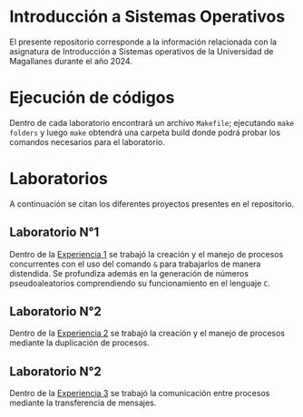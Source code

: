 # Introducción a Sistemas Operativos
El presente repositorio corresponde a la información relacionada con la asignatura de Introducción a Sistemas operativos de la Universidad de Magallanes durante el año 2024.

# Ejecución de códigos
Dentro de cada laboratorio encontrará un archivo `Makefile`; ejecutando `make folders` y luego `make` obtendrá una carpeta build donde podrá probar los comandos necesarios para el laboratorio.

# Laboratorios

A continuación se citan los diferentes proyectos presentes en el repositorio.

## Laboratorio N°1
Dentro de la [Experiencia 1](labboratorio1/) se trabajó la creación y el manejo de procesos concurrentes con el uso del comando `&` para trabajarlos de manera distendida.
Se profundiza además en la generación de números pseudoaleatorios comprendiendo su funcionamiento en el lenguaje `C`.

## Laboratorio N°2
Dentro de la [Experiencia 2](laboratorio2/) se trabajó la creación y el manejo de procesos mediante la duplicación de procesos.

## Laboratorio N°2
Dentro de la [Experiencia 3](laboratorio3/) se trabajó la comunicación entre procesos mediante la transferencia de mensajes.